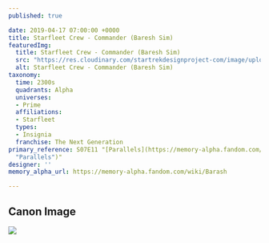 ```yaml
---
published: true

date: 2019-04-17 07:00:00 +0000
title: Starfleet Crew - Commander (Baresh Sim)
featuredImg:
  title: Starfleet Crew - Commander (Baresh Sim)
  src: "https://res.cloudinary.com/startrekdesignproject-com/image/upload/v1555530418/Starfleet_Crew-Commander_Romulan_Sim.png"
  alt: Starfleet Crew - Commander (Baresh Sim)
taxonomy:
  time: 2300s
  quadrants: Alpha
  universes:
  - Prime
  affiliations:
  - Starfleet
  types:
  - Insignia
  franchise: The Next Generation
primary_reference: S07E11 "[Parallels](https://memory-alpha.fandom.com/wiki/Parallels
  "Parallels")"
designer: ''
memory_alpha_url: https://memory-alpha.fandom.com/wiki/Barash

---
```

## Canon Image

![](https://res.cloudinary.com/startrekdesignproject-com/image/upload/v1555514947/Starfleet-Crew-Commander-_Romulan-Sim_1.jpg)